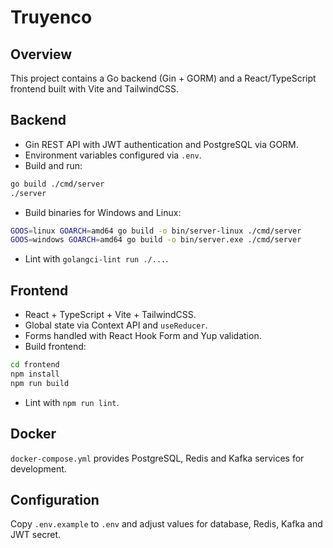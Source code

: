 # Truyenco

## Overview
This project contains a Go backend (Gin + GORM) and a React/TypeScript frontend built with Vite and TailwindCSS.

## Backend
- Gin REST API with JWT authentication and PostgreSQL via GORM.
- Environment variables configured via `.env`.
- Build and run:

```bash
go build ./cmd/server
./server
```

- Build binaries for Windows and Linux:

```bash
GOOS=linux GOARCH=amd64 go build -o bin/server-linux ./cmd/server
GOOS=windows GOARCH=amd64 go build -o bin/server.exe ./cmd/server
```

- Lint with `golangci-lint run ./...`.

## Frontend
- React + TypeScript + Vite + TailwindCSS.
- Global state via Context API and `useReducer`.
- Forms handled with React Hook Form and Yup validation.
- Build frontend:

```bash
cd frontend
npm install
npm run build
```

- Lint with `npm run lint`.

## Docker
`docker-compose.yml` provides PostgreSQL, Redis and Kafka services for development.

## Configuration
Copy `.env.example` to `.env` and adjust values for database, Redis, Kafka and JWT secret.
